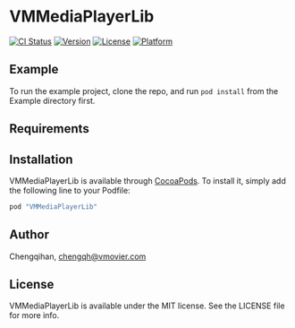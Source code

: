 # VMMediaPlayerLib

[![CI Status](http://img.shields.io/travis/Chengqihan/VMMediaPlayerLib.svg?style=flat)](https://travis-ci.org/Chengqihan/VMMediaPlayerLib)
[![Version](https://img.shields.io/cocoapods/v/VMMediaPlayerLib.svg?style=flat)](http://cocoapods.org/pods/VMMediaPlayerLib)
[![License](https://img.shields.io/cocoapods/l/VMMediaPlayerLib.svg?style=flat)](http://cocoapods.org/pods/VMMediaPlayerLib)
[![Platform](https://img.shields.io/cocoapods/p/VMMediaPlayerLib.svg?style=flat)](http://cocoapods.org/pods/VMMediaPlayerLib)

## Example

To run the example project, clone the repo, and run `pod install` from the Example directory first.

## Requirements

## Installation

VMMediaPlayerLib is available through [CocoaPods](http://cocoapods.org). To install
it, simply add the following line to your Podfile:

```ruby
pod "VMMediaPlayerLib"
```

## Author

Chengqihan, chengqh@vmovier.com

## License

VMMediaPlayerLib is available under the MIT license. See the LICENSE file for more info.
